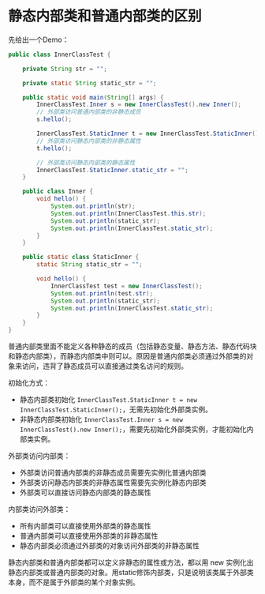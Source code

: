 # 静态内部类和普通内部类的区别

先给出一个Demo：

```java
public class InnerClassTest {

    private String str = "";

    private static String static_str = "";

    public static void main(String[] args) {
        InnerClassTest.Inner s = new InnerClassTest().new Inner();
        // 外部类访问普通内部类的非静态成员
        s.hello();

        InnerClassTest.StaticInner t = new InnerClassTest.StaticInner();
        // 外部类访问静态内部类的非静态属性
        t.hello();

        // 外部类访问静态内部类的静态属性
        InnerClassTest.StaticInner.static_str = "";
    }

    public class Inner {
        void hello() {
            System.out.println(str);
            System.out.println(InnerClassTest.this.str);
            System.out.println(static_str);
            System.out.println(InnerClassTest.static_str);
        }
    }

    public static class StaticInner {
        static String static_str = "";

        void hello() {
            InnerClassTest test = new InnerClassTest();
            System.out.println(test.str);
            System.out.println(static_str);
            System.out.println(InnerClassTest.static_str);
        }
    }
}
```

普通内部类里面不能定义各种静态的成员（包括静态变量、静态方法、静态代码块和静态内部类），而静态内部类中则可以。原因是普通内部类必须通过外部类的对象来访问，违背了静态成员可以直接通过类名访问的规则。

初始化方式：

- 静态内部类初始化 `InnerClassTest.StaticInner t = new InnerClassTest.StaticInner();`，无需先初始化外部类实例。
- 非静态内部类初始化 `InnerClassTest.Inner s = new InnerClassTest().new Inner();`，需要先初始化外部类实例，才能初始化内部类实例。

外部类访问内部类：

- 外部类访问普通内部类的非静态成员需要先实例化普通内部类
- 外部类访问静态内部类的非静态属性需要先实例化静态内部类
- 外部类可以直接访问静态内部类的静态属性

内部类访问外部类：

- 所有内部类可以直接使用外部类的静态属性
- 普通内部类可以直接使用外部类的非静态属性
- 静态内部类必须通过外部类的对象访问外部类的非静态属性

静态内部类和普通内部类都可以定义非静态的属性或方法，都以用 new 实例化出静态内部类或普通内部类的对象。用static修饰内部类，只是说明该类属于外部类本身，而不是属于外部类的某个对象实例。
